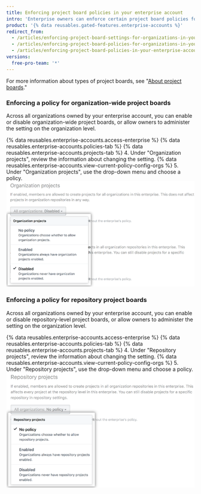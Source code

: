 ```yaml
---
title: Enforcing project board policies in your enterprise account
intro: 'Enterprise owners can enforce certain project board policies for all organizations owned by an enterprise account, or allow policies to be set in each organization.'
product: '{% data reusables.gated-features.enterprise-accounts %}'
redirect_from:
  - /articles/enforcing-project-board-settings-for-organizations-in-your-business-account/
  - /articles/enforcing-project-board-policies-for-organizations-in-your-enterprise-account/
  - /articles/enforcing-project-board-policies-in-your-enterprise-account
versions:
  free-pro-team: '*'
---
```


For more information about types of project boards, see "[About project boards](/articles/about-project-boards)."

### Enforcing a policy for organization-wide project boards

Across all organizations owned by your enterprise account, you can enable or disable organization-wide project boards, or allow owners to administer the setting on the organization level.

{% data reusables.enterprise-accounts.access-enterprise %}
{% data reusables.enterprise-accounts.policies-tab %}
{% data reusables.enterprise-accounts.projects-tab %}
4. Under "Organization projects", review the information about changing the setting. {% data reusables.enterprise-accounts.view-current-policy-config-orgs %}
5. Under "Organization projects", use the drop-down menu and choose a policy.
  ![Drop-down menu with organization project board policy options](/assets/images/help/business-accounts/organization-projects-policy-drop-down.png)

### Enforcing a policy for repository project boards

Across all organizations owned by your enterprise account, you can enable or disable repository-level project boards, or allow owners to administer the setting on the organization level.

{% data reusables.enterprise-accounts.access-enterprise %}
{% data reusables.enterprise-accounts.policies-tab %}
{% data reusables.enterprise-accounts.projects-tab %}
4. Under "Repository projects", review the information about changing the setting. {% data reusables.enterprise-accounts.view-current-policy-config-orgs %}
5. Under "Repository projects", use the drop-down menu and choose a policy.
  ![Drop-down menu with repository project board policy options](/assets/images/help/business-accounts/repository-projects-policy-drop-down.png)
